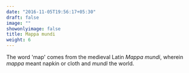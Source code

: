 ```yaml
---
date: "2016-11-05T19:56:17+05:30"
draft: false
image: ""
showonlyimage: false
title: Mappa mundi
weight: 6
---
```


The word 'map' comes from the medieval Latin *Mappa mundi*, wherein *mappa* meant napkin or cloth and *mundi* the world.


